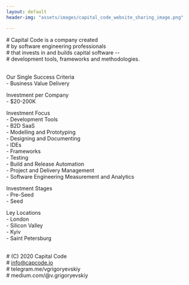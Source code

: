 ```yaml
---
layout: default
header-img: "assets/images/capital_code_website_sharing_image.png"

---
```



<span class="comment"># Capital Code is a company created  
<span class="comment"># by software engineering professionals   
<span class="comment"># that invests in and builds capital software --   
<span class="comment"># development tools, frameworks and methodologies.  
</span>
<br>

<span class="headline">Our Single Success Criteria</span>  
<span class="code">- Business Value Delivery</span>

<span class="headline">Investment per Company</span>  
<span class="code">- $20-200K

<span class="headline">Investment Focus</span>  
<span class="code">- Development Tools  
<span class="code">- B2D SaaS  
<span class="code">- Modelling and Prototyping  
<span class="code">- Designing and Documenting  
<span class="code">- IDEs  
<span class="code">- Frameworks  
<span class="code">- Testing  
<span class="code">- Build and Release Automation  
<span class="code">- Project and Delivery Management  
<span class="code">- Software Engineering Measurement and Analytics  
</span>

<span class="headline">Investment Stages</span>  
<span class="code">- Pre-Seed  
<span class="code">- Seed  
</span>

<span class="headline">Ley Locations</span>  
<span class="code">- London  
<span class="code">- Silicon Valley  
<span class="code">- Kyiv  
<span class="code">- Saint Petersburg  
</span>
<br>

<span class="comment"># (C) 2020 Capital Code  
<span class="comment"># info@capcode.io  
<span class="comment"># telegram.me/vgrigoryevskiy  
<span class="comment"># medium.com/@v.grigoryevskiy
</span>  

